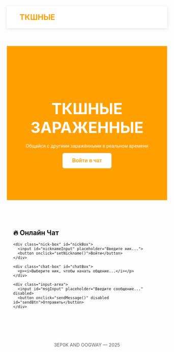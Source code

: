 <!DOCTYPE html>
<html lang="ru">
<head>
  <meta charset="UTF-8">
  <meta name="viewport" content="width=device-width, initial-scale=1">
  <title>ТКШНЫЕ ЗАРАЖЕННЫЕ</title>
  <link href="https://fonts.googleapis.com/css2?family=Roboto:wght@400;700&display=swap" rel="stylesheet">
  <style>
    :root {
      --yellow: #ffa000;
      --black: #212121;
      --gray: #f5f5f5;
    }

    body {
      margin: 0;
      font-family: 'Roboto', sans-serif;
      background-color: var(--gray);
      color: var(--black);
    }

    header {
      background-color: white;
      padding: 20px 40px;
      box-shadow: 0 2px 10px rgba(0,0,0,0.1);
      display: flex;
      align-items: center;
      justify-content: space-between;
    }

    .logo {
      font-size: 1.5rem;
      font-weight: bold;
      color: var(--yellow);
    }

    .hero {
      background-color: var(--yellow);
      color: white;
      padding: 100px 20px;
      text-align: center;
    }

    .hero h1 {
      font-size: 3rem;
      margin-bottom: 20px;
    }

    .btn {
      background-color: white;
      color: var(--yellow);
      padding: 15px 30px;
      font-weight: bold;
      border-radius: 6px;
      border: none;
      cursor: pointer;
      font-size: 1rem;
      transition: 0.3s;
    }

    .btn:hover {
      background-color: #fff3e0;
    }

    .section {
      padding: 60px 20px;
      max-width: 900px;
      margin: auto;
    }

    .chat-box {
      background-color: white;
      padding: 20px;
      border-radius: 10px;
      box-shadow: 0 2px 10px rgba(0,0,0,0.1);
      height: 300px;
      overflow-y: auto;
      margin-bottom: 20px;
    }

    .input-area {
      display: flex;
      gap: 10px;
      margin-top: 10px;
    }

    .input-area input {
      flex: 1;
      padding: 10px;
      border-radius: 5px;
      border: 1px solid #ddd;
    }

    .input-area button {
      background-color: var(--yellow);
      color: white;
      border: none;
      border-radius: 5px;
      padding: 10px 20px;
      cursor: pointer;
      font-weight: bold;
    }

    .nick-box {
      margin-bottom: 30px;
    }

    .nick-box input {
      padding: 10px;
      border-radius: 5px;
      border: 1px solid #bbb;
      width: 300px;
      max-width: 90%;
    }

    .nick-box button {
      margin-left: 10px;
      background-color: var(--yellow);
      color: white;
      border: none;
      padding: 10px 20px;
      border-radius: 5px;
      font-weight: bold;
      cursor: pointer;
    }

    footer {
      text-align: center;
      padding: 30px;
      font-size: 0.9rem;
      color: #666;
    }
  </style>
</head>
<body>

  <header>
    <div class="logo">ТКШНЫЕ</div>
  </header>

  <section class="hero">
    <h1>ТКШНЫЕ ЗАРАЖЕННЫЕ</h1>
    <p>Общайся с другими заражёнными в реальном времени</p>
    <button class="btn" onclick="scrollToChat()">Войти в чат</button>
  </section>

  <section class="section" id="chat">
    <h2>🔥 Онлайн Чат</h2>

    <div class="nick-box" id="nickBox">
      <input id="nicknameInput" placeholder="Введите ник...">
      <button onclick="setNickname()">Войти</button>
    </div>

    <div class="chat-box" id="chatBox">
      <p><i>Выберите ник, чтобы начать общение...</i></p>
    </div>

    <div class="input-area">
      <input id="msgInput" placeholder="Введите сообщение..." disabled>
      <button onclick="sendMessage()" disabled id="sendBtn">Отправить</button>
    </div>
  </section>

  <footer>
    3EP0K AND OOGWAY — 2025
  </footer>

  <script>
    let nickname = "";

    function scrollToChat() {
      document.getElementById("chat").scrollIntoView({ behavior: "smooth" });
    }

    function setNickname() {
      const input = document.getElementById("nicknameInput").value.trim();
      if (input.length < 2) {
        alert("Ник должен быть хотя бы из 2 символов");
        return;
      }
      nickname = input;
      document.getElementById("nickBox").style.display = "none";
      document.getElementById("msgInput").disabled = false;
      document.getElementById("sendBtn").disabled = false;
      addSystemMessage(`Вы вошли как "${nickname}"`);
    }

    function addSystemMessage(text) {
      const box = document.getElementById("chatBox");
      const p = document.createElement("p");
      p.innerHTML = `<i>${text}</i>`;
      box.appendChild(p);
      box.scrollTop = box.scrollHeight;
    }

    function sendMessage() {
      const box = document.getElementById("chatBox");
      const msg = document.getElementById("msgInput").value.trim();
      if (msg === "" || nickname === "") return;

      const p = document.createElement("p");
      p.innerHTML = `<strong>${nickname}:</strong> ${msg}`;
      box.appendChild(p);
      document.getElementById("msgInput").value = "";
      box.scrollTop = box.scrollHeight;
    }
  </script>

</body>
</html>
